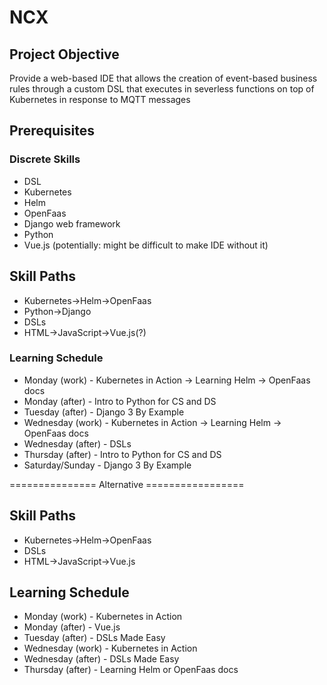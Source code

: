# NCX
## Project Objective
Provide a web-based IDE that allows the creation of event-based business rules through a custom DSL that executes in severless functions on top of Kubernetes in response to MQTT messages

## Prerequisites
### Discrete Skills
* DSL
* Kubernetes
* Helm
* OpenFaas
* Django web framework
* Python
* Vue.js (potentially: might be difficult to make IDE without it)
## Skill Paths
* Kubernetes->Helm->OpenFaas
* Python->Django
* DSLs
* HTML->JavaScript->Vue.js(?)
### Learning Schedule
* Monday (work) - Kubernetes in Action -> Learning Helm -> OpenFaas docs 
* Monday (after) - Intro to Python for CS and DS
* Tuesday (after) - Django 3 By Example
* Wednesday (work) - Kubernetes in Action -> Learning Helm -> OpenFaas docs 
* Wednesday (after) - DSLs
* Thursday (after) - Intro to Python for CS and DS
* Saturday/Sunday - Django 3 By Example

=============== Alternative =================

## Skill Paths
* Kubernetes->Helm->OpenFaas
* DSLs
* HTML->JavaScript->Vue.js
## Learning Schedule
* Monday (work) - Kubernetes in Action 
* Monday (after) - Vue.js
* Tuesday (after) - DSLs Made Easy
* Wednesday (work) - Kubernetes in Action
* Wednesday (after) - DSLs Made Easy
* Thursday (after) - Learning Helm or OpenFaas docs
